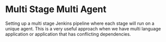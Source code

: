 # Multi Stage Multi Agent
Setting up a multi stage Jenkins pipeline where each stage will run on a unique agent. This is a very useful approach when we have multi language application or application that has conflicting dependencies.
